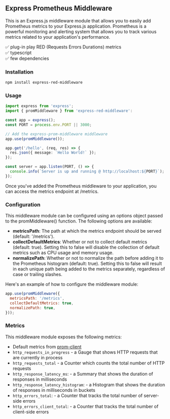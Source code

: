 ## Express Prometheus Middleware

This is an Express.js middleware module that allows you to easily add Prometheus metrics to your Express.js application. 
Prometheus is a powerful monitoring and alerting system that allows you to track various metrics related to your application's performance.

✅ plug-in play RED (Requests Errors Durations) metrics  
✅ typescript  
✅ few dependencies  

### Installation

```bash
npm install express-red-middleware
```

### Usage

```typescript
import express from 'express';
import { promMiddleware } from 'express-red-middleware':

const app = express();
const PORT = process.env.PORT || 3000;

// Add the express-prom-middleware middleware
app.use(promMiddleware());

app.get('/hello', (req, res) => {
  res.json({ message: `Hello World!` });
});

const server = app.listen(PORT, () => {
  console.info(`Server is up and running @ http://localhost:${PORT}`);
});
```

Once you've added the Prometheus middleware to your application, you can access the metrics endpoint at /metrics.


### Configuration  
This middleware module can be configured using an options object passed to the promMiddleware() function. The following options are available:

* **metricsPath**: The path at which the metrics endpoint should be served (default: '/metrics').
* **collectDefaultMetrics**: Whether or not to collect default metrics (default: true). Setting this to false will disable the collection of default metrics such as CPU usage and memory usage.
* **normalizePath**: Whether or not to normalize the path before adding it to the Prometheus histogram (default: true). Setting this to false will result in each unique path being added to the metrics separately, regardless of case or trailing slashes.

Here's an example of how to configure the middleware module:

```js
app.use(promMiddleware({
  metricsPath: '/metrics',
  collectDefaultMetrics: true,
  normalizePath: true,
}));
```

### Metrics  
This middleware module exposes the following metrics:

- Default metrics from [prom-client](https://github.com/siimon/prom-client)
- `http_requests_in_progress` - a Gauge that shows HTTP requests that are currently in process
- `http_requests_total` - a Counter which counts the total number of HTTP requests
- `http_response_latency_ms`: - a Summary that shows the duration of responses in milliseconds
- `http_response_latency_histogram`: - a Histogram that shows the duration of responses in milliseconds in buckets
- `http_errors_total`: - a Counter that tracks the total number of server-side errors
- `http_errors_client_total`: - a Counter that tracks the total number of client-side errors






